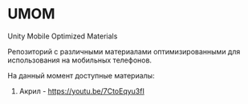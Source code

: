 # UMOM
Unity Mobile Optimized Materials

Репозиторий с различными материалами оптимизированными для использования на мобильных телефонов. 

На данный момент доступные материалы:
1) Акрил - https://youtu.be/7CtoEqyu3fI
